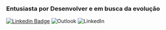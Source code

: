 ### Entusiasta por Desenvolver e em busca da evolução 

[![Linkedin Badge](https://img.shields.io/badge/-LinkedIn-blue?style=flat-square&logo=Linkedin&logoColor=white&link=https://www.linkedin.com/in/jeancarloz14)](https://www.linkedin.com/in/jeancarloz14/)
<img alt="Outlook" src="https://img.shields.io/badge/Microsoft_Outlook-0078D4?style=for-the-badge&logo=microsoft-outlook&logoColor=white" />
<img alt="LinkedIn" src="https://img.shields.io/badge/linkedin-%230077B5.svg?style=for-the-badge&logo=linkedin&logoColor=white" href="https://www.linkedin.com/in/jeancarloz14"/>
